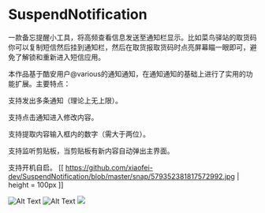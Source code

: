 # SuspendNotification

一款备忘提醒小工具，将高频查看信息发送至通知栏显示。比如菜鸟驿站的取货码你可以复制短信然后挂到通知栏，然后在取货报取货码时点亮屏幕瞄一眼即可，避免了解锁和重新进入短信应用。

本作品基于酷安用户@various的通知通知，在通知通知的基础上进行了实用的功能扩展。主要特点：

支持发出多条通知（理论上无上限）。

支持点击通知进入修改内容。

支持提取内容输入框内的数字（需大于两位）。

支持监听剪贴板，当剪贴板有新内容自动弹出主界面。

支持开机自启。
[[ https://github.com/xiaofei-dev/SuspendNotification/blob/master/snap/579352381817572992.jpg | height = 100px ]]

![Alt Text](https://github.com/xiaofei-dev/SuspendNotification/blob/master/snap/579352381817572992.jpg)
![Alt Text](https://github.com/xiaofei-dev/SuspendNotification/blob/master/snap/624164373505450979.png)
![](https://github.com/xiaofei-dev/SuspendNotification/blob/master/snap/458944484956694613.png)

